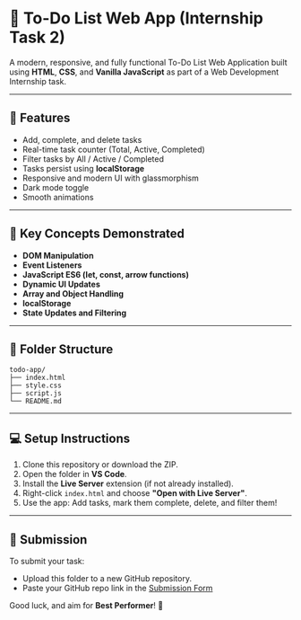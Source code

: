 # 📝 To-Do List Web App (Internship Task 2)

A modern, responsive, and fully functional To-Do List Web Application built using **HTML**, **CSS**, and **Vanilla JavaScript** as part of a Web Development Internship task.

---

## 🚀 Features

- Add, complete, and delete tasks
- Real-time task counter (Total, Active, Completed)
- Filter tasks by All / Active / Completed
- Tasks persist using **localStorage**
- Responsive and modern UI with glassmorphism
- Dark mode toggle
- Smooth animations

---

## 🧠 Key Concepts Demonstrated

- **DOM Manipulation**
- **Event Listeners**
- **JavaScript ES6 (let, const, arrow functions)**
- **Dynamic UI Updates**
- **Array and Object Handling**
- **localStorage**
- **State Updates and Filtering**

---

## 📂 Folder Structure

```
todo-app/
├── index.html
├── style.css
├── script.js
└── README.md
```

---

## 💻 Setup Instructions

1. Clone this repository or download the ZIP.
2. Open the folder in **VS Code**.
3. Install the **Live Server** extension (if not already installed).
4. Right-click `index.html` and choose **"Open with Live Server"**.
5. Use the app: Add tasks, mark them complete, delete, and filter them!

---

## 🧾 Submission

To submit your task:
- Upload this folder to a new GitHub repository.
- Paste your GitHub repo link in the [Submission Form](https://forms.gle/8Gm83s53KbyXs3Ne9)

Good luck, and aim for **Best Performer**! 🚀
